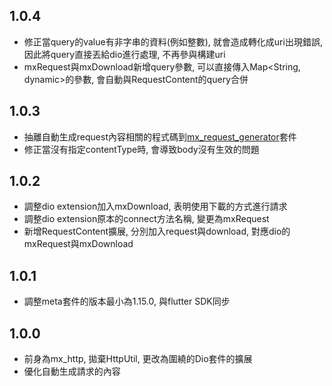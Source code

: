 ## 1.0.4
- 修正當query的value有非字串的資料(例如整數), 就會造成轉化成uri出現錯誤, 因此將query直接丟給dio進行處理, 不再參與構建uri
- mxRequest與mxDownload新增query參數, 可以直接傳入Map<String, dynamic>的參數, 會自動與RequestContent的query合併

## 1.0.3
- 抽離自動生成request內容相關的程式碼到[mx_request_generator](https://pub.dev/packages/mx_request_generator)套件
- 修正當沒有指定contentType時, 會導致body沒有生效的問題

## 1.0.2
- 調整dio extension加入mxDownload, 表明使用下載的方式進行請求
- 調整dio extension原本的connect方法名稱, 變更為mxRequest
- 新增RequestContent擴展, 分別加入request與download, 對應dio的mxRequest與mxDownload

## 1.0.1
- 調整meta套件的版本最小為1.15.0, 與flutter SDK同步

## 1.0.0
- 前身為mx_http, 拋棄HttpUtil, 更改為圍繞的Dio套件的擴展
- 優化自動生成請求的內容
